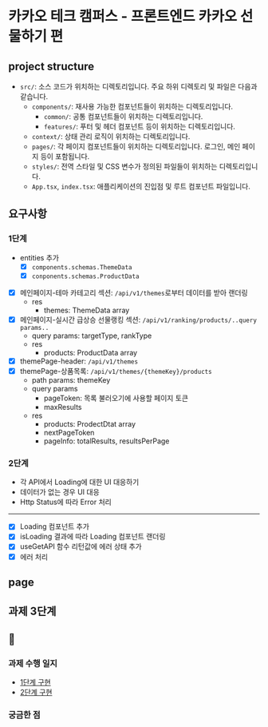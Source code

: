 # 카카오 테크 캠퍼스 - 프론트엔드 카카오 선물하기 편

## project structure

- `src/`: 소스 코드가 위치하는 디렉토리입니다. 주요 하위 디렉토리 및 파일은 다음과 같습니다.
  - `components/`: 재사용 가능한 컴포넌트들이 위치하는 디렉토리입니다.
    - `common/`: 공통 컴포넌트들이 위치하는 디렉토리입니다.
    - `features/`: 푸터 및 헤더 컴포넌트 등이 위치하는 디렉토리입니다.
  - `context/`: 상태 관리 로직이 위치하는 디렉토리입니다.
  - `pages/`: 각 페이지 컴포넌트들이 위치하는 디렉토리입니다. 로그인, 메인 페이지 등이 포함됩니다.
  - `styles/`: 전역 스타일 및 CSS 변수가 정의된 파일들이 위치하는 디렉토리입니다.
  - `App.tsx`, `index.tsx`: 애플리케이션의 진입점 및 루트 컴포넌트 파일입니다.

## 요구사항

### 1단계

- entities 추가
  - [x] `components.schemas.ThemeData`
  - [x] `conponents.schemas.ProductData`
- [x] 메인페이지-테마 카테고리 섹션: `/api/v1/themes`로부터 데이터를 받아 랜더링
  - res
    - themes: ThemeData array
- [x] 메인페이지-실시간 급상승 선물랭킹 섹션: `/api/v1/ranking/products/..query params..`
  - query params: targetType, rankType
  - res
    - products: ProductData array
- [x] themePage-header: `/api/v1/themes`
- [x] themePage-상품목록: `/api/v1/themes/{themeKey}/products`
  - path params: themeKey
  - query params
    - pageToken: 목록 불러오기에 사용할 페이지 토큰
    - maxResults
  - res
    - products: ProdectDtat array
    - nextPageToken
    - pageInfo: totalResults, resultsPerPage

### 2단계

- 각 API에서 Loading에 대한 UI 대응하기
- 데이터가 없는 경우 UI 대응
- Http Status에 따라 Error 처리

---

- [x] Loading 컴포넌트 추가
- [x] isLoading 결과에 따라 Loading 컴포넌트 랜더링
- [x] useGetAPI 함수 리턴값에 에러 상태 추가
- [x] 에러 처리

## page

## 과제 3단계

## 🎸

### 과제 수행 일지

- [1단계 구현](https://www.notion.so/Day-12-3431b41b37c9495f9a38e716b76dbc3c?pvs=4#60529c9431f742cca9f32f0abfb023a9)
- [2단계 구현](https://www.notion.so/Day-13-3979aa2c2f24497fa46b8e4058ced32a?pvs=4#07345ce4a17e4f518b9341995aa40bc2)

### 궁금한 점
